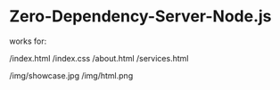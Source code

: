 # Zero-Dependency-Server-Node.js

works for:

/index.html
/index.css
/about.html
/services.html

/img/showcase.jpg
/img/html.png
